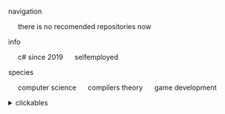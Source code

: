navigation

&nbsp;&nbsp;&nbsp;&nbsp;&nbsp;there is no recomended repositories now

info

&nbsp;&nbsp;&nbsp;&nbsp;&nbsp;c# since 2019
&nbsp;&nbsp;&nbsp;&nbsp;&nbsp;selfemployed

species

&nbsp;&nbsp;&nbsp;&nbsp;&nbsp;computer science
&nbsp;&nbsp;&nbsp;&nbsp;&nbsp;compilers theory
&nbsp;&nbsp;&nbsp;&nbsp;&nbsp;game development

<details>
<summary>clickables</summary><br>

&nbsp;&nbsp;&nbsp;&nbsp;&nbsp;[<img src="https://avatars.githubusercontent.com/u/164371091" alt="me" width="28" height="28">](README.md)
&nbsp;&nbsp;&nbsp;&nbsp;&nbsp;[<img src="https://cdn.jsdelivr.net/gh/devicons/devicon@latest/icons/json/json-original.svg" alt="evil" width="28" height="28">](https://www.google.com/search?q=why+json+is+so+bad)
</details>
